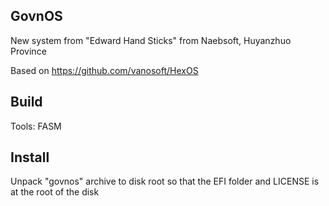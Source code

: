 ## GovnOS ##

New system from "Edward Hand Sticks" from Naebsoft, Huyanzhuo Province

Based on https://github.com/vanosoft/HexOS

## Build ##

Tools: FASM

## Install ##

Unpack "govnos" archive to disk root so that the EFI folder and LICENSE is at the root of the disk
